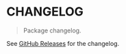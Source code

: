 # CHANGELOG

> Package changelog.

See [GitHub Releases](https://github.com/stdlib-js/ndarray-base-nonsingleton-dimensions/releases) for the changelog.